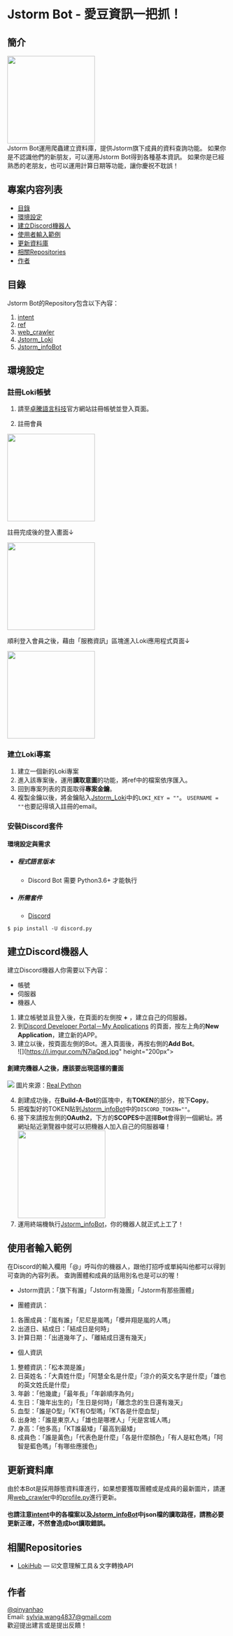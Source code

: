 # Jstorm Bot - 愛豆資訊一把抓！

## 簡介
<img src="https://www.j-storm.co.jp/files/45/js/assets/common/img/OGP.png" height="200px"> <br>
Jstorm Bot運用爬蟲建立資料庫，提供Jstorm旗下成員的資料查詢功能。
如果你是不認識他們的新朋友，可以運用Jstorm Bot得到各種基本資訊。
如果你是已經熟悉的老朋友，也可以運用計算日期等功能，讓你慶祝不耽誤！



## 專案内容列表
- [目錄](#目錄)
- [環境設定](#環境設定)
- [建立Discord機器人](#建立Discord機器人)
- [使用者輸入範例](#使用者輸入範例)
- [更新資料庫](#更新資料庫)
- [相關Repositories](#相關Repositories)
- [作者](#作者)



## 目錄
Jstorm Bot的Repository包含以下內容：

1. [intent](https://github.com/qinyanhao/LokiHub/tree/main/JstormBot/intent)
2. [ref](https://github.com/qinyanhao/LokiHub/tree/main/JstormBot/ref)
3. [web_crawler](https://github.com/qinyanhao/LokiHub/tree/main/JstormBot/web_crawler)
4. [Jstorm_Loki](https://github.com/qinyanhao/LokiHub/blob/main/JstormBot/Jstorm_Loki.py)
5. [Jstorm_infoBot](https://github.com/qinyanhao/LokiHub/blob/main/JstormBot/Jstorm_infoBot.py)


## 環境設定

### 註冊Loki帳號

1. 請至[卓騰語言科技](https://api.droidtown.co/)官方網站註冊帳號並登入頁面。

2. 註冊會員 

<img src="https://i.imgur.com/gQm1Pnz.jpg" height="200px"> <br>

註冊完成後的登入畫面↓

<img src="https://i.imgur.com/OntQ5T0.jpg" height="200px"> <br>


順利登入會員之後，藉由「服務資訊」區塊進入Loki應用程式頁面↓

<img src="https://i.imgur.com/nr6WG0w.jpg" height="200px"> <br>

### 建立Loki專案
1. 建立一個新的Loki專案
2. 進入該專案後，運用**讀取意圖**的功能，將ref中的檔案依序匯入。
3. 回到專案列表的頁面取得**專案金鑰**。
4. 複製金鑰以後，將金鑰貼入[Jstorm_Loki](https://github.com/qinyanhao/LokiHub/blob/main/JstormBot/Jstorm_Loki.py)中的```LOKI_KEY = ""```。
   ```USERNAME = ""```也要記得填入註冊的email。

### 安裝Discord套件
#### 環境設定與需求
* ##### 程式語言版本
    * Discord Bot 需要 Python3.6+ 才能執行
* ##### 所需套件
    * [Discord](https://pypi.org/project/discord.py/)
```shell=
$ pip install -U discord.py
```



## 建立Discord機器人
建立Discord機器人你需要以下內容：
* 帳號
* 伺服器
* 機器人

1. 建立帳號並且登入後，在頁面的左側按 **+** ，建立自己的伺服器。
2. 到[Discord Developer Portal－My Applications](https://discord.com/developers/applications) 的頁面，按左上角的**New Application**，建立新的APP。
3. 建立以後，按頁面左側的Bot。進入頁面後，再按右側的**Add Bot**。<br>
![](https://i.imgur.com/N7iaQpd.jpg" height="200px"> <br>

#### 創建完機器人之後，應該要出現這樣的畫面<br>
![](https://i.imgur.com/Dxx0qiD.png)
圖片來源：[Real Python](https://realpython.com/how-to-make-a-discord-bot-python)

4. 創建成功後，在**Build-A-Bot**的區塊中，有**TOKEN**的部分，按下**Copy**。
5. 把複製好的TOKEN貼到[Jstorm_infoBot](https://github.com/qinyanhao/LokiHub/blob/main/JstormBot/Jstorm_infoBot.py)中的```DISCORD_TOKEN=""```。
6. 接下來請按左側的**OAuth2**，下方的**SCOPES**中選擇**Bot**會得到一個網址。將網址貼近瀏覽器中就可以把機器人加入自己的伺服器囉！<br>
<img src="https://i.imgur.com/DSojxaP.jpg" height="200px"> <br>
7. 運用終端機執行[Jstorm_infoBot](https://github.com/qinyanhao/LokiHub/blob/main/JstormBot/Jstorm_infoBot.py)，你的機器人就正式上工了！



## 使用者輸入範例
在Discord的輸入欄用「@」呼叫你的機器人，跟他打招呼或單純叫他都可以得到可查詢的內容列表。
查詢團體和成員的話用別名也是可以的喔！

* Jstorm資訊：「旗下有誰」「Jstorm有幾團」「Jstorm有那些團體」

* 團體資訊：
1. 各團成員：「嵐有誰」「尼尼是嵐嗎」「櫻井翔是嵐的人嗎」
2. 出道日、結成日：「結成日是何時」
3. 計算日期：「出道幾年了」、「離結成日還有幾天」

* 個人資訊
1. 整體資訊：「松本潤是誰」
2. 日英姓名：「大貴姓什麼」「阿慧全名是什麼」「涼介的英文名字是什麼」「雄也的英文姓氏是什麼」
3. 年齡：「他幾歲」「最年長」「年齡順序為何」
4. 生日：「幾年出生的」「生日是何時」「離念念的生日還有幾天」
5. 血型：「誰是O型」「KT有O型嗎」「KT各是什麼血型」
6. 出身地：「誰是東京人」「雄也是哪裡人」「光是宮城人嗎」
7. 身高：「他多高」「KT誰最矮」「最高到最矮」
8. 成員色：「誰是黃色」「代表色是什麼」「各是什麼顏色」「有人是紅色嗎」「阿智是藍色嗎」「有哪些應援色」



## 更新資料庫
由於本Bot是採用靜態資料庫進行，如果想要獲取團體或是成員的最新圖片，請運用[web_crawler](https://github.com/qinyanhao/LokiHub/tree/main/JstormBot/web_crawler)中的[profile.py](https://github.com/qinyanhao/LokiHub/blob/main/JstormBot/web_crawler/profile.py)進行更新。
#### 也請注意[intent](https://github.com/qinyanhao/LokiHub/tree/main/JstormBot/intent)中的各檔案以及[Jstorm_infoBot](https://github.com/qinyanhao/LokiHub/blob/main/JstormBot/Jstorm_infoBot.py)中json檔的讀取路徑，請務必要更新正確，不然會造成bot讀取錯誤。

## 相關Repositories

- [LokiHub](https://github.com/Droidtown/LokiHub) — ☑️文意理解工具＆文字轉換API

## 作者

[@qinyanhao](https://github.com/qinyanhao) <br>
Email: sylvia.wang4837@gmail.com <br>
歡迎提出建言或是提出反饋！
